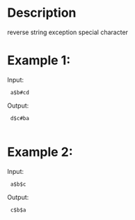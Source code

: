 # Description
reverse string exception special character

# Example 1:
Input:
```
 a$b#cd

```
Output:
```
 d$c#ba
 
 ```

# Example 2:
Input:
```
 a$b$c

```
Output:
```
 c$b$a
 
```
 



